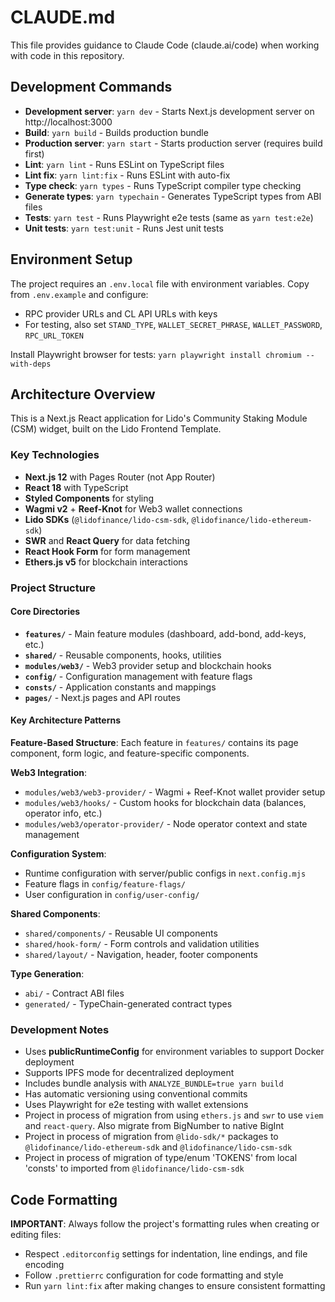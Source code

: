 # CLAUDE.md

This file provides guidance to Claude Code (claude.ai/code) when working with code in this repository.

## Development Commands

- **Development server**: `yarn dev` - Starts Next.js development server on http://localhost:3000
- **Build**: `yarn build` - Builds production bundle
- **Production server**: `yarn start` - Starts production server (requires build first)
- **Lint**: `yarn lint` - Runs ESLint on TypeScript files
- **Lint fix**: `yarn lint:fix` - Runs ESLint with auto-fix
- **Type check**: `yarn types` - Runs TypeScript compiler type checking
- **Generate types**: `yarn typechain` - Generates TypeScript types from ABI files
- **Tests**: `yarn test` - Runs Playwright e2e tests (same as `yarn test:e2e`)
- **Unit tests**: `yarn test:unit` - Runs Jest unit tests

## Environment Setup

The project requires an `.env.local` file with environment variables. Copy from `.env.example` and configure:

- RPC provider URLs and CL API URLs with keys
- For testing, also set `STAND_TYPE`, `WALLET_SECRET_PHRASE`, `WALLET_PASSWORD`, `RPC_URL_TOKEN`

Install Playwright browser for tests: `yarn playwright install chromium --with-deps`

## Architecture Overview

This is a Next.js React application for Lido's Community Staking Module (CSM) widget, built on the Lido Frontend Template.

### Key Technologies

- **Next.js 12** with Pages Router (not App Router)
- **React 18** with TypeScript
- **Styled Components** for styling
- **Wagmi v2** + **Reef-Knot** for Web3 wallet connections
- **Lido SDKs** (`@lidofinance/lido-csm-sdk`, `@lidofinance/lido-ethereum-sdk`)
- **SWR** and **React Query** for data fetching
- **React Hook Form** for form management
- **Ethers.js v5** for blockchain interactions

### Project Structure

#### Core Directories

- **`features/`** - Main feature modules (dashboard, add-bond, add-keys, etc.)
- **`shared/`** - Reusable components, hooks, utilities
- **`modules/web3/`** - Web3 provider setup and blockchain hooks
- **`config/`** - Configuration management with feature flags
- **`consts/`** - Application constants and mappings
- **`pages/`** - Next.js pages and API routes

#### Key Architecture Patterns

**Feature-Based Structure**: Each feature in `features/` contains its page component, form logic, and feature-specific components.

**Web3 Integration**:

- `modules/web3/web3-provider/` - Wagmi + Reef-Knot wallet provider setup
- `modules/web3/hooks/` - Custom hooks for blockchain data (balances, operator info, etc.)
- `modules/web3/operator-provider/` - Node operator context and state management

**Configuration System**:

- Runtime configuration with server/public configs in `next.config.mjs`
- Feature flags in `config/feature-flags/`
- User configuration in `config/user-config/`

**Shared Components**:

- `shared/components/` - Reusable UI components
- `shared/hook-form/` - Form controls and validation utilities
- `shared/layout/` - Navigation, header, footer components

**Type Generation**:

- `abi/` - Contract ABI files
- `generated/` - TypeChain-generated contract types

### Development Notes

- Uses **publicRuntimeConfig** for environment variables to support Docker deployment
- Supports IPFS mode for decentralized deployment
- Includes bundle analysis with `ANALYZE_BUNDLE=true yarn build`
- Has automatic versioning using conventional commits
- Uses Playwright for e2e testing with wallet extensions
- Project in process of migration from using `ethers.js` and `swr` to use `viem` and `react-query`. Also migrate from BigNumber to native BigInt
- Project in process of migration from `@lido-sdk/*` packages to `@lidofinance/lido-ethereum-sdk` and `@lidofinance/lido-csm-sdk`
- Project in process of migration of type/enum 'TOKENS' from local 'consts' to imported from `@lidofinance/lido-csm-sdk`

## Code Formatting

**IMPORTANT**: Always follow the project's formatting rules when creating or editing files:

- Respect `.editorconfig` settings for indentation, line endings, and file encoding
- Follow `.prettierrc` configuration for code formatting and style
- Run `yarn lint:fix` after making changes to ensure consistent formatting
